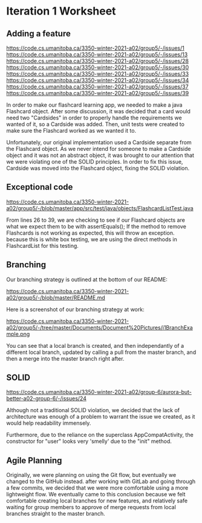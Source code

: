 Iteration 1 Worksheet
=====================

Adding a feature
-----------------
https://code.cs.umanitoba.ca/3350-winter-2021-a02/group5/-/issues/1
https://code.cs.umanitoba.ca/3350-winter-2021-a02/group5/-/issues/13
https://code.cs.umanitoba.ca/3350-winter-2021-a02/group5/-/issues/28
https://code.cs.umanitoba.ca/3350-winter-2021-a02/group5/-/issues/30
https://code.cs.umanitoba.ca/3350-winter-2021-a02/group5/-/issues/33
https://code.cs.umanitoba.ca/3350-winter-2021-a02/group5/-/issues/34
https://code.cs.umanitoba.ca/3350-winter-2021-a02/group5/-/issues/37
https://code.cs.umanitoba.ca/3350-winter-2021-a02/group5/-/issues/39

In order to make our flashcard learning app, we needed to make a java Flashcard object.
After some discussion, it was decided that a card would need two "Cardsides" in order
to properly handle the requirements we wanted of it, so a Cardside was added. Then, 
unit tests were created to make sure the Flashcard worked as we wanted it to.

Unfortunately, our original implememtation used a Cardside separate from the Flashcard
object. As we never intend for someone to make a Cardside object and it was not
an abstract object, it was brought to our attention that we were violating one of the
SOLID principles. In order to fix this issue, Cardside was moved into the Flashcard
object, fixing the SOLID violation.

Exceptional code
----------------

https://code.cs.umanitoba.ca/3350-winter-2021-a02/group5/-/blob/master/app/src/test/java/objects/FlashcardListTest.java

From lines 26 to 39, we are checking to see if our Flashcard objects
are what we expect them to be with assertEquals(); If the method to
remove Flashcards is not working as expected, this will throw an
exception. because this is white box testing, we are using the direct
methods in FlashcardList for this testing.

Branching
----------

Our branching strategy is outlined at the bottom of our README:

https://code.cs.umanitoba.ca/3350-winter-2021-a02/group5/-/blob/master/README.md

Here is a screenshot of our branching strategy at work:

https://code.cs.umanitoba.ca/3350-winter-2021-a02/group5/-/tree/master/Documents/Document%20Pictures/i1BranchExample.png

You can see that a local branch is created, and then independantly of a different
local branch, updated by calling a pull from the master branch, and then a merge
into the master branch right after.

SOLID
-----

https://code.cs.umanitoba.ca/3350-winter-2021-a02/group-6/aurora-but-better-a02-group-6/-/issues/24

Although not a traditional SOLID violation, we decided that the lack of architecture was enough
of a problem to warrant the issue we created, as it would help readability immensely.

Furthermore, due to the reliance on the superclass AppCompatActivity, the constructor for "user"
looks very 'smelly' due to the "init" method.

Agile Planning
--------------

Originally, we were planning on using the Git flow, but eventually we changed
to the GitHub instead. after working with GitLab and going through a few 
commits, we decided that we were more comfortable using a more lightweight
flow. We eventually came to this conclusion because we felt comfortable
creating local branches for new features, and relatively safe waiting for
group members to approve of merge requests from local branches straight to 
the master branch.
